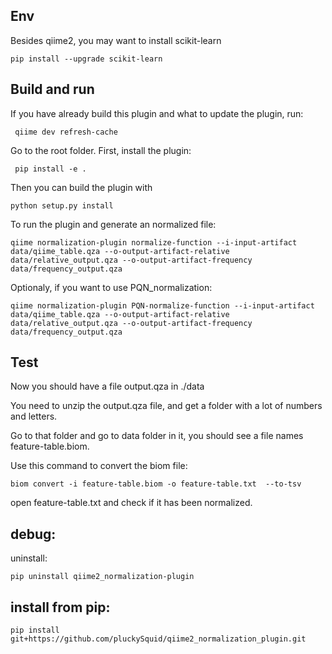 

## Env
Besides qiime2, you may want to install scikit-learn
```
pip install --upgrade scikit-learn
```

## Build and run

If you have already build this plugin and what to update the plugin, run:
```
 qiime dev refresh-cache
```

Go to the root folder.
First, install the plugin:
```
 pip install -e .
```

Then you can build the plugin with 
```
python setup.py install
```

To run the plugin and generate an normalized file:

```
qiime normalization-plugin normalize-function --i-input-artifact data/qiime_table.qza --o-output-artifact-relative data/relative_output.qza --o-output-artifact-frequency data/frequency_output.qza
```
Optionaly, if you want to use PQN_normalization:
```
qiime normalization-plugin PQN-normalize-function --i-input-artifact data/qiime_table.qza --o-output-artifact-relative data/relative_output.qza --o-output-artifact-frequency data/frequency_output.qza
```
## Test


Now you should have a file output.qza in ./data

You need to unzip the output.qza file, and get a folder with a lot of numbers and letters.

Go to that folder and go to data folder in it, you should see a file names feature-table.biom.

Use this command to convert the biom file:
```
biom convert -i feature-table.biom -o feature-table.txt  --to-tsv
```



open feature-table.txt and check if it has been normalized.


## debug:
uninstall:
```
pip uninstall qiime2_normalization-plugin
```

## install from pip:
```
pip install git+https://github.com/pluckySquid/qiime2_normalization_plugin.git
```